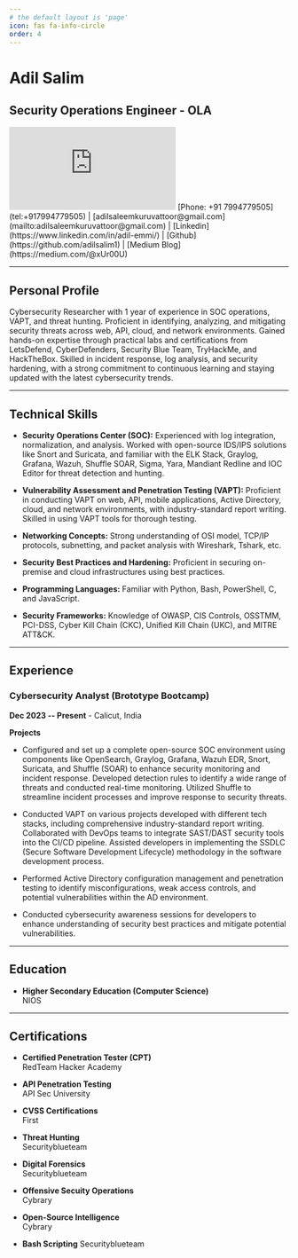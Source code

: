 ```yaml
---
# the default layout is 'page'
icon: fas fa-info-circle
order: 4
---
```


# Adil Salim
## Security Operations Engineer - OLA
<iframe src="https://tryhackme.com/api/v2/badges/public-profile?userPublicId=701249" style='border:none;'></iframe>
[Phone: +91 7994779505](tel:+917994779505) | [adilsaleemkuruvattoor@gmail.com](mailto:adilsaleemkuruvattoor@gmail.com) | [Linkedin](https://www.linkedin.com/in/adil-emmi/) | [Github](https://github.com/adilsalim1) | [Medium Blog](https://medium.com/@xUr00U)

---

## Personal Profile

Cybersecurity Researcher with 1 year of experience in SOC operations, VAPT, and threat hunting. Proficient in identifying,
analyzing, and mitigating security threats across web, API, cloud, and network environments. Gained hands-on expertise through
practical labs and certifications from LetsDefend, CyberDefenders, Security Blue Team, TryHackMe, and HackTheBox. Skilled in
incident response, log analysis, and security hardening, with a strong commitment to continuous learning and staying updated
with the latest cybersecurity trends.

---

## Technical Skills

- **Security Operations Center (SOC):** Experienced with log integration, normalization, and analysis. Worked with open-source IDS/IPS solutions like Snort and Suricata, and familiar with the ELK Stack, Graylog, Grafana, Wazuh, Shuffle SOAR, Sigma, Yara, Mandiant Redline and IOC Editor for threat detection and hunting.

- **Vulnerability Assessment and Penetration Testing (VAPT):** Proficient in conducting VAPT on web, API, mobile applications, Active Directory, cloud, and network environments, with industry-standard report writing. Skilled in using VAPT tools for thorough testing.

- **Networking Concepts:** Strong understanding of OSI model, TCP/IP protocols, subnetting, and packet analysis with Wireshark, Tshark, etc.

- **Security Best Practices and Hardening:** Proficient in securing on-premise and cloud infrastructures using best practices.

- **Programming Languages:** Familiar with Python, Bash, PowerShell, C, and JavaScript.

- **Security Frameworks:** Knowledge of OWASP, CIS Controls, OSSTMM, PCI-DSS, Cyber Kill Chain (CKC), Unified Kill Chain (UKC), and MITRE ATT&CK.

---

## Experience

### Cybersecurity Analyst (Brototype Bootcamp)  
**Dec 2023 -- Present**  - Calicut, India

**Projects** 

- Configured and set up a complete open-source SOC environment using components like OpenSearch, Graylog, Grafana, Wazuh EDR, Snort, Suricata, and Shuffle (SOAR) to enhance security monitoring and incident response. Developed detection rules to identify a wide range of threats and conducted real-time monitoring. Utilized Shuffle to streamline incident processes and improve response to security threats.

- Conducted VAPT on various projects developed with different tech stacks, including comprehensive industry-standard report writing. Collaborated with DevOps teams to integrate SAST/DAST security tools into the CI/CD pipeline. Assisted developers in implementing the SSDLC (Secure Software Development Lifecycle) methodology in the software development process.

- Performed Active Directory configuration management and penetration testing to identify misconfigurations, weak access controls, and potential vulnerabilities within the AD environment.

- Conducted cybersecurity awareness sessions for developers to enhance understanding of security best practices and mitigate potential vulnerabilities.

---

## Education

- **Higher Secondary Education (Computer Science)**  
  NIOS

---


## Certifications

- **Certified Penetration Tester (CPT)**  
  RedTeam Hacker Academy

- **API Penetration Testing**  
  API Sec University

- **CVSS Certifications**  
  First

- **Threat Hunting**  
  Securityblueteam

- **Digital Forensics**  
  Securityblueteam

- **Offensive Secuity Operations**  
  Cybrary

- **Open-Source Intelligence**  
  Cybrary

- **Bash Scripting**
  Securityblueteam
